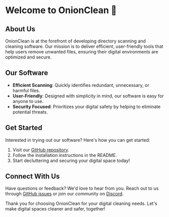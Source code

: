 # Welcome to OnionClean 👋

## About Us
OnionClean is at the forefront of developing directory scanning and cleaning software. Our mission is to deliver efficient, user-friendly tools that help users remove unwanted files, ensuring their digital environments are optimized and secure.

## Our Software
- **Efficient Scanning**: Quickly identifies redundant, unnecessary, or harmful files.
- **User-Friendly**: Designed with simplicity in mind, our software is easy for anyone to use.
- **Security Focused**: Prioritizes your digital safety by helping to eliminate potential threats.

## Get Started
Interested in trying out our software? Here's how you can get started:
1. Visit our [GitHub repository]([#](https://github.com/OnionClean/OnionCleaner)).
2. Follow the installation instructions in the README.
3. Start decluttering and securing your digital space today!

## Connect With Us
Have questions or feedback? We'd love to hear from you. Reach out to us through [GitHub issues](#) or join our community on [Discord](#).

Thank you for choosing OnionClean for your digital cleaning needs. Let's make digital spaces cleaner and safer, together!

